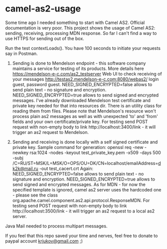 # camel-as2-usage
Some time ago I needed something to start with Camel AS2. Official documentation is very poor.
This project shows the usage of Camel AS2: sending, receiving, processing MDN response.
So far I can't find a way to use HTTPS for sending out of the box.

Run the test contextLoads(). You have 100 seconds to initiate your requests say in Postman.

1. Sending is done to Mendelson endpoint - this software company maintains a service for testing of its products.
More details here https://mendelson-e-c.com/as2_testserver
Web UI to check receiving of your messages http://testas2.mendelson-e-c.com:8080/webas2/ login guest, password guest.
NEED_SIGNED_ENCRYPTED=false allows to send plain text - no signature and encryption.
NEED_SIGNED_ENCRYPTED=true allows to send signed and encrypted messages. I've already downloaded Mendelson test certificate and private key needed for that into resources dir. There is an utility class for reading them from files.
Please note that Mendelson's resource won't process plain as2 messages as well as with unexpected 'to' and 'from' fields and your own certificate/private key.
For testing send POST request with non-empty body to link http://localhost:3400/link - it will trigger an as2 request to Mendelson.

2. Sending and receiving is done locally with a self signed certificate and private key.
Sample command for generation:
openssl req -new -newkey rsa:1024 -nodes -keyout test_private_key.pem -x509 -days 500 -subj /C=RU/ST=MSK/L=MSK/O=OPS/OU=DK/CN=localhost/emailAddress=dk2k@mail.ru -out test_cacert.crt
Again:
NEED_SIGNED_ENCRYPTED=false allows to send plain text - no signature and encryption.
NEED_SIGNED_ENCRYPTED=true allows to send signed and encrypted messages.
As for MDN - for now the specified template is ignored, camel as2 server uses the hardcoded one - please see the class org.apache.camel.component.as2.api.protocol.ResponseMDN.
For testing send POST request with non-empty body to link http://localhost:3500/link - it will trigger an as2 request to a local as2 server.

Java Mail needed to process multipart messages.

If you feel that this repo saved your time and nerves, feel free to donate to paypal account krjukov@gmail.com ;)
